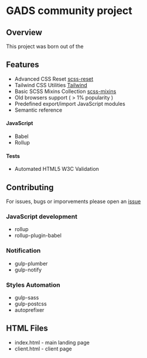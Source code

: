 # GADS community project

## Overview

This project was born out of the 
## Features

- Advanced CSS Reset [scss-reset](https://github.com/andreymatin/scss-reset)
- Tailwind CSS Utilities [Tailwind](https://tailwindcss.com/docs/)
- Basic SCSS Mixins Collection [scss-mixins](https://github.com/andreymatin/scss-mixins)
- Old browsers support ( > 1% popularity )
- Predefined export/import JavaScript modules
- Semantic reference

#### JavaScript

- Babel
- Rollup

#### Tests

- Automated HTML5 W3C Validation

## Contributing

For issues, bugs or imporvements please open an [issue](https://github.com/TOBECHI-GH/Web-ecom-8/issues/new)

### JavaScript development

- rollup
- rollup-plugin-babel

### Notification

- gulp-plumber
- gulp-notify

### Styles Automation

- gulp-sass
- gulp-postcss
- autoprefixer

## HTML Files

- index.html - main landing page
- client.html - client page
